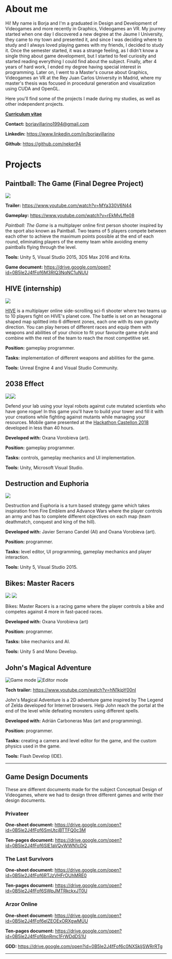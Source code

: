 # About me

Hi! My name is Borja and I'm a graduated in Design and Development of Videogames and more recently in Graphics, Videogames an VR. My journey started when one day I discovered a new degree at the Jaume I University, they came to my town and presented it, and since I was deciding where to study and I always loved playing games with my friends, I decided to study it. Once the semester started, it was a strange feeling, as I didn't know a single thing about game development, but I started to feel curiosity and started reading everything I could find about the subject. Finally, after 4 years of hard work, I ended my degree having special interest in programming. Later on, I went to a Master's course about Graphics, Videogames an VR at the Rey Juan Carlos University in Madrid, where my master's thesis was focused in procedural generation and visualization using CUDA and OpenGL.

Here you'll find some of the projects I made during my studies, as well as other independent projects.


**[Curriculum vitae](https://drive.google.com/open?id=1AT1B11lCdQx50sgx5UgNbNDYoRjR7yub)**

**Contact:** borjavillarino1994@gmail.com

**Linkedin:** <https://www.linkedin.com/in/borjavillarino>

**Github:** <https://github.com/neker94>

# Projects

## Paintball: The Game (Final Degree Project)
![](http://i.imgur.com/8Vt8XE6.png)

**Trailer:** <https://www.youtube.com/watch?v=MYa330V6N44>

**Gameplay:** <https://www.youtube.com/watch?v=rEkMvLffe08>

*Paintball: The Game* is a multiplayer online first person shooter inspired by the sport also known as Paintball. Two teams of 5 players compete between each other to achieve the maximum points possible at the end of each round, eliminating players of the enemy team while avoiding enemy paintballs flying through the level.

**Tools:** Unity 5, Visual Studio 2015, 3DS Max 2016 and Krita.

**Game document:** <https://drive.google.com/open?id=0B5Ie2J4fFof6M3RIQ3NqNC1uNUU>

## HIVE (internship)
![](http://images.akamai.steamusercontent.com/ugc/455235530359170660/8DFE2FA74B8D5EE424E336D9A03CFA6338412D9F/)

[HIVE](https://store.steampowered.com/app/468330/HIVE_Altenum_Wars/) is a multiplayer online side-scrolling sci-fi shooter where two teams up to 10 players fight on HIVE's planet core. The battle is set on an hexagonal shaped map splitted into 6 different zones, each one with its own gravity direction. You can play heroes of different races and equip them with weapons and abilities of your choice to fit your favourite game style and combine with the rest of the team to reach the most competitive set.

**Position:** gameplay programmer.

**Tasks:** implementation of different weapons and abilities for the game.

**Tools:** Unreal Engine 4 and Visual Studio Community.


## 2038 Effect
![](https://i.imgur.com/jslwk0g.png=250x)![](https://i.imgur.com/5RTc5yt.png=250x)

Defend your lab using your loyal robots against cute mutated scientists who have gone rogue! In this game you'll have to build your tower and fill it with your creations while fighting against mutants while managing your resources. Mobile game presented at the [Hackathon Castellon 2018](https://www.hackathoncastellon.com/) developed in less than 40 hours.

**Developed with:** Oxana Vorobieva (art).

**Position:** gameplay programmer.

**Tasks:** controls, gameplay mechanics and UI implementation.

**Tools:** Unity, Microsoft Visual Studio.

## Destruction and Euphoria
![](http://i.imgur.com/yrFddnb.jpg)

Destruction and Euphoria is a turn based strategy game which takes inspiration from Fire Emblem and Advance Wars where the player controls an army and has to complete different objectives on each map (team deathmatch, conquest and king of the hill).

**Developed with:** Javier Serrano Candel (AI) and Oxana Vorobieva (art).

**Position:** programmer.

**Tasks:** level editor, UI programming, gameplay mechanics and player interaction.

**Tools:** Unity 5, Visual Studio 2015.

## Bikes: Master Racers
![](http://i.imgur.com/CUG6nhy.jpg)
![](http://i.imgur.com/xGHQDbx.jpg)

Bikes: Master Racers is a racing game where the player controls a bike and competes against 4 more in fast-paced races.

**Developed with:** Oxana Vorobieva (art)

**Position:** programmer.

**Tasks:** bike mechanics and AI.

**Tools:** Unity 5 and Mono Develop.

## John's Magical Adventure
![Game mode](http://i.imgur.com/lm0tvwq.png)
![Editor mode](http://i.imgur.com/NgmjYyc.png)

**Tech trailer:** <https://www.youtube.com/watch?v=hN1kjpY00nI>

John's Magical Adventure is a 2D adventure game inspired by The Legend of Zelda developed for Internet browsers. Help John reach the portal at the end of the level while defeating monsters using different spells.

**Developed with:** Adrián Carboneras Mas (art and programming).

**Position:** programmer.

**Tasks:** creating a camera and level editor for the game, and the custom physics used in the game.

**Tools:** Flash Develop (IDE).
***

## Game Design Documents

These are different documents made for the subject Conceptual Design of Videogames, where we had to design three different games and write their design documents.

### Privateer

**One-sheet document:** <https://drive.google.com/open?id=0B5Ie2J4fFof6SmUtcjBTTFQ0c3M>

**Ten-pages document:** <https://drive.google.com/open?id=0B5Ie2J4fFof6SlE1aVQyWWN1cDQ>

### The Last Survivors

**One-sheet document:** <https://drive.google.com/open?id=0B5Ie2J4fFof6RTJzVHFrOUhMRE0>

**Ten-pages document:** <https://drive.google.com/open?id=0B5Ie2J4fFof6SWpJMTRkckxJT0U>

### Arzor Online

**One-sheet document:** <https://drive.google.com/open?id=0B5Ie2J4fFof6elZEOExORXgwMUU>

**Ten-pages document:** <https://drive.google.com/open?id=0B5Ie2J4fFof6bnRmc1FrWDdDS1U>

**GDD:** <https://drive.google.com/open?id=0B5Ie2J4fFof6c0NXSkljSWRrRTg>

***

